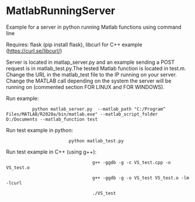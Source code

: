 # MatlabRunningServer
Example for a server in python running Matlab functions using command line


Requires: flask (pip install flask), libcurl for C++ example (https://curl.se/libcurl/)


Server is located in matlap_server.py and an example sending a POST request is in matlab_test.py.The tested Matlab function is located in test.m. Change the URL in the matlab_test file to the IP running on your server.
Change the MATLAB call depending on the system the server will be running on (commented section FOR LINUX and FOR WINDOWS).


Run example: 

              python matlab_server.py  --matlab_path "C:/Program^ Files/MATLAB/R2020a/bin/matlab.exe" --matlab_script_folder D:/Documents --matlab_function test


Run test example in python: 

                            python matlab_test.py

Run test example in C++ (using g++): 

                                     g++ -ggdb -g -c VS_test.cpp -o VS_test.o

                                     g++ -ggdb -g -o VS_test VS_test.o -lm -lcurl
                                     
                                     ./VS_test
